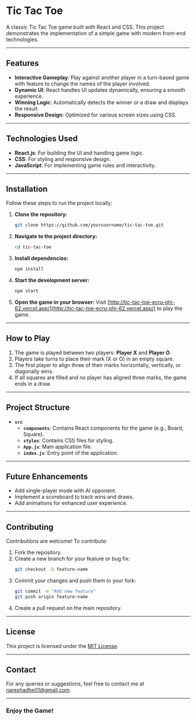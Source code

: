 # Tic Tac Toe

A classic Tic Tac Toe game built with React and CSS. This project demonstrates the implementation of a simple game with modern front-end technologies.

---

## Features
- **Interactive Gameplay**: Play against another player in a turn-based game with feature to change the names of the player involved.
- **Dynamic UI**: React handles UI updates dynamically, ensuring a smooth experience.
- **Winning Logic**: Automatically detects the winner or a draw and displays the result.
- **Responsive Design**: Optimized for various screen sizes using CSS.

---

## Technologies Used
- **React.js**: For building the UI and handling game logic.
- **CSS**: For styling and responsive design.
- **JavaScript**: For implementing game rules and interactivity.

---

## Installation

Follow these steps to run the project locally:

1. **Clone the repository:**
   ```bash
   git clone https://github.com/yourusername/tic-tac-toe.git
   ```

2. **Navigate to the project directory:**
   ```bash
   cd tic-tac-toe
   ```

3. **Install dependencies:**
   ```bash
   npm install
   ```

4. **Start the development server:**
   ```bash
   npm start
   ```

5. **Open the game in your browser:**
   Visit [http://tic-tac-toe-ecru-phi-62.vercel.app/](http://tic-tac-toe-ecru-phi-62.vercel.app/) to play the game.

---

## How to Play
1. The game is played between two players: **Player X** and **Player O**.
2. Players take turns to place their mark (X or O) in an empty square.
3. The first player to align three of their marks horizontally, vertically, or diagonally wins.
4. If all squares are filled and no player has aligned three marks, the game ends in a draw.

---

## Project Structure
- **`src`**
  - **`components`**: Contains React components for the game (e.g., Board, Square).
  - **`styles`**: Contains CSS files for styling.
  - **`App.js`**: Main application file.
  - **`index.js`**: Entry point of the application.

---

## Future Enhancements
- Add single-player mode with AI opponent.
- Implement a scoreboard to track wins and draws.
- Add animations for enhanced user experience.

---

## Contributing
Contributions are welcome! To contribute:
1. Fork the repository.
2. Create a new branch for your feature or bug fix:
   ```bash
   git checkout -b feature-name
   ```
3. Commit your changes and push them to your fork:
   ```bash
   git commit -m "Add new feature"
   git push origin feature-name
   ```
4. Create a pull request on the main repository.

---

## License
This project is licensed under the [MIT License](LICENSE).

---

## Contact
For any queries or suggestions, feel free to contact me at [nareshadhe01@gmail.com](mailto:nareshadhe01@gmail.com).

---

### Enjoy the Game!


